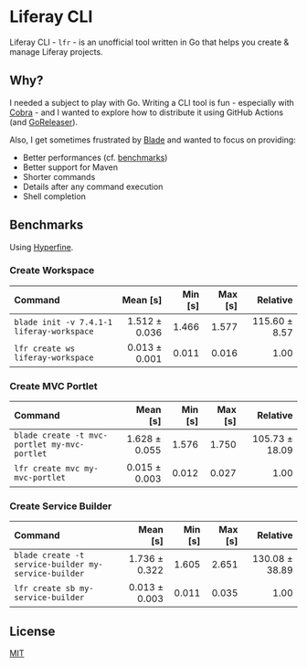 # Liferay CLI

Liferay CLI - `lfr` - is an unofficial tool written in Go that helps you create & manage Liferay projects.

## Why?

I needed a subject to play with Go. Writing a CLI tool is fun - especially with [Cobra](https://github.com/spf13/cobra) - and I wanted to explore how to distribute it using GitHub Actions (and [GoReleaser](https://github.com/goreleaser/goreleaser)).

Also, I get sometimes frustrated by [Blade](https://github.com/liferay/liferay-blade-cli) and wanted to focus on providing:

- Better performances (cf. [benchmarks](benchmarks))
- Better support for Maven
- Shorter commands
- Details after any command execution
- Shell completion

## Benchmarks

Using [Hyperfine](https://github.com/sharkdp/hyperfine).

### Create Workspace

| Command | Mean [s] | Min [s] | Max [s] | Relative |
|:---|---:|---:|---:|---:|
| `blade init -v 7.4.1-1 liferay-workspace` | 1.512 ± 0.036 | 1.466 | 1.577 | 115.60 ± 8.57 |
| `lfr create ws liferay-workspace` | 0.013 ± 0.001 | 0.011 | 0.016 | 1.00 |

### Create MVC Portlet

| Command | Mean [s] | Min [s] | Max [s] | Relative |
|:---|---:|---:|---:|---:|
| `blade create -t mvc-portlet my-mvc-portlet` | 1.628 ± 0.055 | 1.576 | 1.750 | 105.73 ± 18.09 |
| `lfr create mvc my-mvc-portlet` | 0.015 ± 0.003 | 0.012 | 0.027 | 1.00 |

### Create Service Builder

| Command | Mean [s] | Min [s] | Max [s] | Relative |
|:---|---:|---:|---:|---:|
| `blade create -t service-builder my-service-builder` | 1.736 ± 0.322 | 1.605 | 2.651 | 130.08 ± 38.89 |
| `lfr create sb my-service-builder` | 0.013 ± 0.003 | 0.011 | 0.035 | 1.00 |

## License

[MIT](LICENSE)
